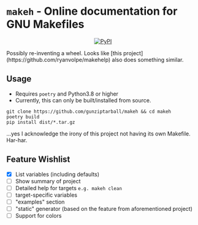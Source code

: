 # `makeh` - Online documentation for GNU Makefiles
<p align="center">
  <a href="https://pypi.org/project/makeh">
    <img alt="PyPI" src="https://img.shields.io/pypi/v/makeh">
  </a>
</p>
Possibly re-inventing a wheel.  
Looks like [this project](https://github.com/ryanvolpe/makehelp) also does something similar.

## Usage

 - Requires `poetry` and Python3.8 or higher
 - Currently, this can only be built/installed from source.

```shell
git clone https://github.com/gunziptarball/makeh && cd makeh
poetry build
pip install dist/*.tar.gz
```

...yes I acknowledge the irony of this project not having its own Makefile.  
Har-har.

## Feature Wishlist

- [x] List variables (including defaults)
- [ ] Show summary of project
- [ ] Detailed help for targets `e.g. makeh clean`
- [ ] target-specific variables
- [ ] "examples" section
- [ ] "static" generator (based on the feature from aforementioned project)
- [ ] Support for colors
